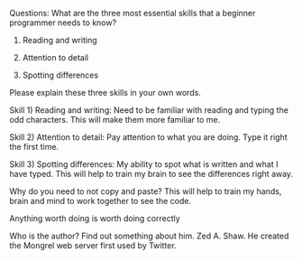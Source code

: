 Questions:
What are the three most essential skills that a beginner programmer needs to know?

1) Reading and writing

2) Attention to detail

3) Spotting differences

Please explain these three skills in your own words.

Skill 1) Reading and writing: Need to be familiar with reading and typing the odd characters. This will make them more familiar to me.

Skill 2) Attention to detail: Pay attention to what you are doing. Type it right the first time.

Skill 3) Spotting differences: My ability to spot what is written and what I have typed. This will help to train my brain to see the differences right away.

Why do you need to not copy and paste? 
This will help to train my hands, brain and mind to work together to see the code.

Anything worth doing is worth doing correctly

Who is the author? Find out something about him. Zed A. Shaw. He created the Mongrel web server first used by Twitter.
